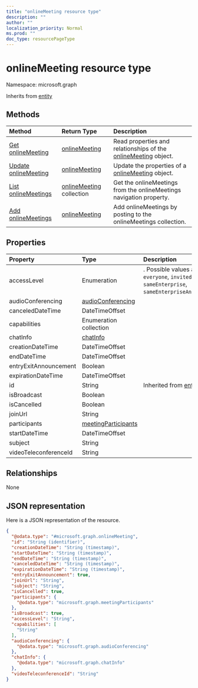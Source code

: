 ```yaml
---
title: "onlineMeeting resource type"
description: ""
author: ""
localization_priority: Normal
ms.prod: ""
doc_type: resourcePageType
---
```


# onlineMeeting resource type


Namespace: microsoft.graph




Inherits from [entity](../resources/entity.md)

## Methods
|Method|Return Type|Description|
|:---|:---|:---|
|[Get onlineMeeting](../api/onlinemeeting-get.md)|[onlineMeeting](../resources/onlinemeeting.md)|Read properties and relationships of the [onlineMeeting](../resources/onlinemeeting.md) object.|
|[Update onlineMeeting](../api/onlinemeeting-update.md)|[onlineMeeting](../resources/onlinemeeting.md)|Update the properties of a [onlineMeeting](../resources/onlinemeeting.md) object.|
|[List onlineMeetings](../api/user-list-onlinemeetings.md)|[onlineMeeting](../resources/onlinemeeting.md) collection|Get the onlineMeetings from the onlineMeetings navigation property.|
|[Add onlineMeetings](../api/user-post-onlinemeetings.md)|[onlineMeeting](../resources/onlinemeeting.md)|Add onlineMeetings by posting to the onlineMeetings collection.|

## Properties
|Property|Type|Description|
|:---|:---|:---|
|accessLevel|Enumeration|. Possible values are: `everyone`, `invited`, `locked`, `sameEnterprise`, `sameEnterpriseAndFederated`.|
|audioConferencing|[audioConferencing](../resources/audioconferencing.md)||
|canceledDateTime|DateTimeOffset||
|capabilities|Enumeration collection||
|chatInfo|[chatInfo](../resources/chatinfo.md)||
|creationDateTime|DateTimeOffset||
|endDateTime|DateTimeOffset||
|entryExitAnnouncement|Boolean||
|expirationDateTime|DateTimeOffset||
|id|String| Inherited from [entity](../resources/entity.md)|
|isBroadcast|Boolean||
|isCancelled|Boolean||
|joinUrl|String||
|participants|[meetingParticipants](../resources/meetingparticipants.md)||
|startDateTime|DateTimeOffset||
|subject|String||
|videoTeleconferenceId|String||

## Relationships
None

## JSON representation
Here is a JSON representation of the resource.
<!-- {
  "blockType": "resource",
  "keyProperty": "id",
  "@odata.type": "microsoft.graph.onlineMeeting",
  "baseType": "microsoft.graph.entity",
  "openType": true
}
-->
``` json
{
  "@odata.type": "#microsoft.graph.onlineMeeting",
  "id": "String (identifier)",
  "creationDateTime": "String (timestamp)",
  "startDateTime": "String (timestamp)",
  "endDateTime": "String (timestamp)",
  "canceledDateTime": "String (timestamp)",
  "expirationDateTime": "String (timestamp)",
  "entryExitAnnouncement": true,
  "joinUrl": "String",
  "subject": "String",
  "isCancelled": true,
  "participants": {
    "@odata.type": "microsoft.graph.meetingParticipants"
  },
  "isBroadcast": true,
  "accessLevel": "String",
  "capabilities": [
    "String"
  ],
  "audioConferencing": {
    "@odata.type": "microsoft.graph.audioConferencing"
  },
  "chatInfo": {
    "@odata.type": "microsoft.graph.chatInfo"
  },
  "videoTeleconferenceId": "String"
}
```

